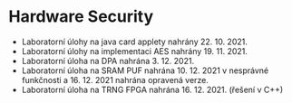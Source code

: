 # Hardware Security


*  Laboratorní úlohy na java card applety nahrány 22. 10. 2021. 
*  Laboratorní úlohy na implementaci AES nahrány 19. 11. 2021. 
*  Laboratorní úloha na DPA nahrána 3. 12. 2021.
*  Laboratorní úloha na SRAM PUF nahrána 10. 12. 2021 v nesprávné funkčnosti a 16. 12. 2021 nahrána opravená verze.
*  Laboratorní úloha na TRNG FPGA nahrána 16. 12. 2021. (řešení v C++)
